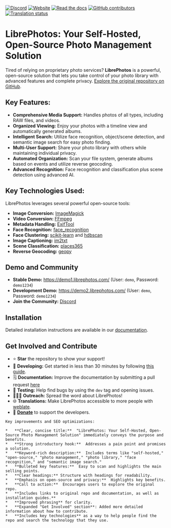 [![Discord](https://img.shields.io/discord/784619049208250388?style=plastic)][discord]
[![Website](https://img.shields.io/website?down_color=lightgrey&down_message=offline&style=plastic&up_color=blue&up_message=online&url=https%3A%2F%2Flibrephotos.com)](https://librephotos.com/)
[![Read the docs](https://img.shields.io/static/v1?label=Read&message=the%20docs&color=blue&style=plastic)](https://docs.librephotos.com/)
[![GitHub contributors](https://img.shields.io/github/contributors/librephotos/librephotos?style=plastic)](https://github.com/LibrePhotos/librephotos/graphs/contributors)
<a href="https://hosted.weblate.org/engage/librephotos/">
<img src="https://hosted.weblate.org/widgets/librephotos/-/librephotos-frontend/svg-badge.svg" alt="Translation status" />
</a>

# LibrePhotos: Your Self-Hosted, Open-Source Photo Management Solution

Tired of relying on proprietary photo services?  **LibrePhotos** is a powerful, open-source solution that lets you take control of your photo library with advanced features and complete privacy.  [Explore the original repository on GitHub](https://github.com/LibrePhotos/librephotos).

## Key Features:

*   **Comprehensive Media Support:**  Handles photos of all types, including RAW files, and videos.
*   **Organized Viewing:** Enjoy your photos with a timeline view and automatically generated albums.
*   **Intelligent Search:** Utilize face recognition, object/scene detection, and semantic image search for easy photo finding.
*   **Multi-User Support:** Share your photo library with others while maintaining individual privacy.
*   **Automated Organization:** Scan your file system, generate albums based on events and utilize reverse geocoding.
*   **Advanced Recognition:**  Face recognition and classification plus scene detection using advanced AI.

## Key Technologies Used:

LibrePhotos leverages several powerful open-source tools:

*   **Image Conversion:** [ImageMagick](https://github.com/ImageMagick/ImageMagick)
*   **Video Conversion:** [FFmpeg](https://github.com/FFmpeg/FFmpeg)
*   **Metadata Handling:** [ExifTool](https://github.com/exiftool/exiftool)
*   **Face Recognition:** [face_recognition](https://github.com/ageitgey/face_recognition)
*   **Face Clustering:** [scikit-learn](https://scikit-learn.org/) and [hdbscan](https://github.com/scikit-learn-contrib/hdbscan)
*   **Image Captioning:** [im2txt](https://github.com/HughKu/Im2txt)
*   **Scene Classification:** [places365](http://places.csail.mit.edu/)
*   **Reverse Geocoding:** [geopy](https://github.com/geopy/geopy)

## Demo and Community

*   **Stable Demo:**  https://demo1.librephotos.com/ (User: `demo`, Password: `demo1234`)
*   **Development Demo:**  https://demo2.librephotos.com/ (User: `demo`, Password: `demo1234`)
*   **Join the Community:**  [Discord][discord]

## Installation

Detailed installation instructions are available in our [documentation](https://docs.librephotos.com/docs/installation/standard-install).

## Get Involved and Contribute

*   ⭐ **Star** the repository to show your support!
*   🚀 **Developing:** Get started in less than 30 minutes by following [this guide](https://docs.librephotos.com/docs/development/dev-install).
*   🗒️ **Documentation:** Improve the documentation by submitting a pull request [here](https://github.com/LibrePhotos/librephotos.docs)
*   🧪 **Testing:** Help find bugs by using the ```dev``` tag and opening issues.
*   🧑‍🤝‍🧑 **Outreach:** Spread the word about LibrePhotos!
*   🌐 **Translations:**  Make LibrePhotos accessible to more people with [weblate](https://hosted.weblate.org/engage/librephotos/).
*   💸 [**Donate**](https://github.com/sponsors/derneuere) to support the developers.

[discord]: https://discord.gg/xwRvtSDGWb
```
Key improvements and SEO optimizations:

*   **Clear, concise title:**  "LibrePhotos: Your Self-Hosted, Open-Source Photo Management Solution" immediately conveys the purpose and benefits.
*   **Strong introductory hook:**  Addresses a pain point and promises a solution.
*   **Keyword-rich description:**  Includes terms like "self-hosted," "open-source," "photo management," "photo library," "face recognition," and "semantic image search."
*   **Bulleted key features:**  Easy to scan and highlights the main selling points.
*   **Clear headings:** Structure with headings for readability.
*   **Emphasis on open-source and privacy:**  Highlights key benefits.
*   **Call to action:**  Encourages users to explore the original repo.
*   **Includes links to original repo and documentation, as well as installation guides.**
*   **Improved phrasing** for clarity.
*   **Expanded "Get Involved" section**: Added more detailed information about how to contribute.
*   **Includes key technologies** as a way to help people find the repo and search the technology that they use.